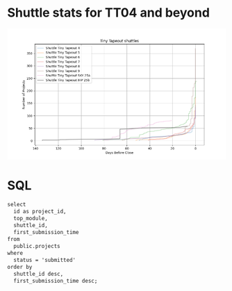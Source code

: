 # Shuttle stats for TT04 and beyond

![stats](tt_shuttles.png)

# SQL

    select
      id as project_id,
      top_module,
      shuttle_id,
      first_submission_time
    from
      public.projects
    where
      status = 'submitted'
    order by
      shuttle_id desc,
      first_submission_time desc;

